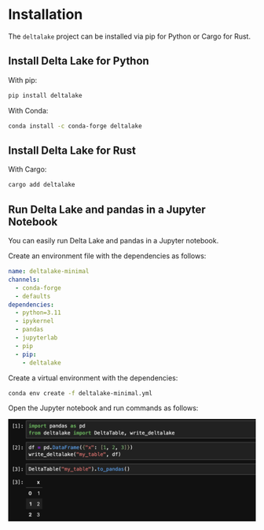 # Installation

The `deltalake` project can be installed via pip for Python or Cargo for Rust.

## Install Delta Lake for Python

With pip:

``` bash
pip install deltalake
```

With Conda:

```bash
conda install -c conda-forge deltalake
```

## Install Delta Lake for Rust

With Cargo:

``` bash
cargo add deltalake
```

## Run Delta Lake and pandas in a Jupyter Notebook

You can easily run Delta Lake and pandas in a Jupyter notebook.

Create an environment file with the dependencies as follows:

```yaml
name: deltalake-minimal
channels:
  - conda-forge
  - defaults
dependencies:
  - python=3.11
  - ipykernel
  - pandas
  - jupyterlab
  - pip
  - pip:
    - deltalake
```

Create a virtual environment with the dependencies:

```bash
conda env create -f deltalake-minimal.yml
```

Open the Jupyter notebook and run commands as follows:

![](jupyter-example.png)
